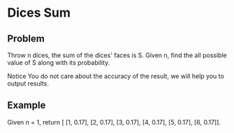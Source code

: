 Dices Sum
===

## Problem

Throw n dices, the sum of the dices' faces is S. Given n, find the all possible value of S along with its probability. 

 Notice
You do not care about the accuracy of the result, we will help you to output results.



## Example

Given n = 1, return [ [1, 0.17], [2, 0.17], [3, 0.17], [4, 0.17], [5, 0.17], [6, 0.17]].